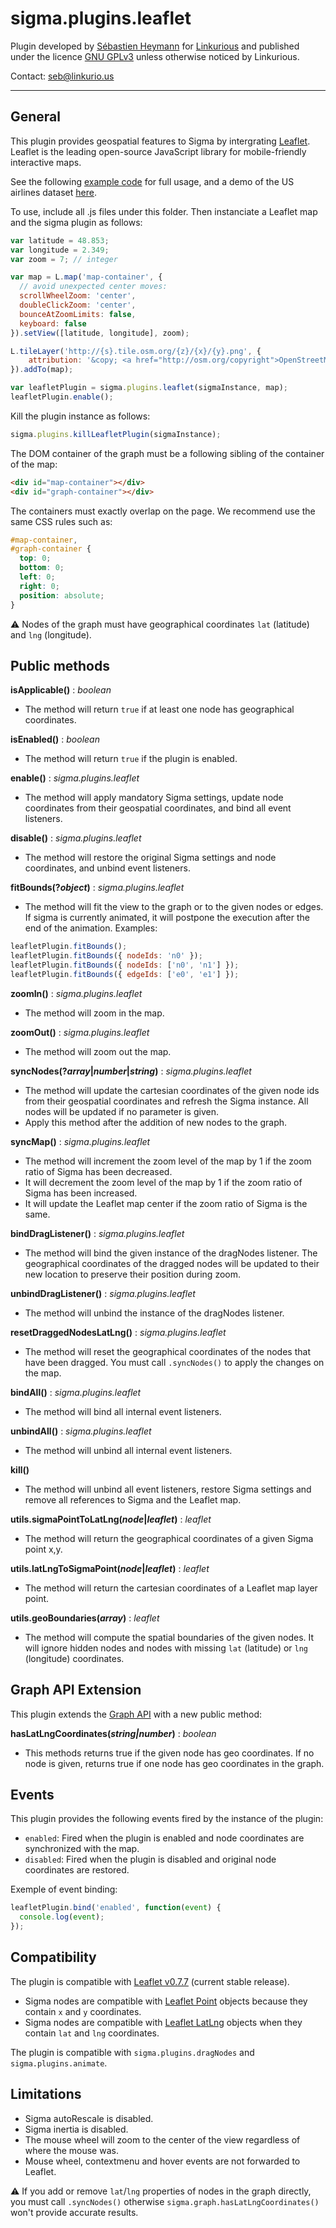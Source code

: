 sigma.plugins.leaflet
==================

Plugin developed by [Sébastien Heymann](https://github.com/sheymann) for [Linkurious](https://github.com/Linkurious) and published under the licence [GNU GPLv3](LICENSE) unless otherwise noticed by Linkurious.

Contact: seb@linkurio.us

---
## General
This plugin provides geospatial features to Sigma by intergrating [Leaflet](http://leafletjs.com/). Leaflet is the leading open-source JavaScript library for mobile-friendly interactive maps.

See the following [example code](../../examples/plugin-leaflet.html) for full usage, and a demo of the US airlines dataset [here](../../examples/plugin-leaflet-airlines.html).

To use, include all .js files under this folder. Then instanciate a Leaflet map and the sigma plugin as follows:

```js
var latitude = 48.853;
var longitude = 2.349;
var zoom = 7; // integer

var map = L.map('map-container', {
  // avoid unexpected center moves:
  scrollWheelZoom: 'center',
  doubleClickZoom: 'center',
  bounceAtZoomLimits: false,
  keyboard: false
}).setView([latitude, longitude], zoom);

L.tileLayer('http://{s}.tile.osm.org/{z}/{x}/{y}.png', {
    attribution: '&copy; <a href="http://osm.org/copyright">OpenStreetMap</a> contributors'
}).addTo(map);

var leafletPlugin = sigma.plugins.leaflet(sigmaInstance, map);
leafletPlugin.enable();
```

Kill the plugin instance as follows:

````javascript
sigma.plugins.killLeafletPlugin(sigmaInstance);
````

The DOM container of the graph must be a following sibling of the container of the map:

```html
<div id="map-container"></div>
<div id="graph-container"></div>
```

The containers must exactly overlap on the page. We recommend use the same CSS rules such as:

```css
#map-container,
#graph-container {
  top: 0;
  bottom: 0;
  left: 0;
  right: 0;
  position: absolute;
}
```

:warning: Nodes of the graph must have geographical coordinates `lat` (latitude) and `lng` (longitude).

## Public methods

**isApplicable()** : *boolean*
 * The method will return `true` if at least one node has geographical coordinates.

**isEnabled()** : *boolean*
 * The method will return `true` if the plugin is enabled.

**enable()** : *sigma.plugins.leaflet*
 * The method will apply mandatory Sigma settings, update node coordinates from their geospatial coordinates, and bind all event listeners.

**disable()** : *sigma.plugins.leaflet*
 * The method will restore the original Sigma settings and node coordinates, and unbind event listeners.

**fitBounds(?*object*)** : *sigma.plugins.leaflet*
 * The method will fit the view to the graph or to the given nodes or edges. If sigma is currently animated, it will postpone the execution after the end of the animation. Examples:

````javascript
leafletPlugin.fitBounds();
leafletPlugin.fitBounds({ nodeIds: 'n0' });
leafletPlugin.fitBounds({ nodeIds: ['n0', 'n1'] });
leafletPlugin.fitBounds({ edgeIds: ['e0', 'e1'] });
````

**zoomIn()** : *sigma.plugins.leaflet*
 * The method will zoom in the map.

**zoomOut()** : *sigma.plugins.leaflet*
 * The method will zoom out the map.

**syncNodes(?*array*|*number*|*string*)** : *sigma.plugins.leaflet*
 * The method will update the cartesian coordinates of the given node ids from their geospatial coordinates and refresh the Sigma instance. All nodes will be updated if no parameter is given.
 * Apply this method after the addition of new nodes to the graph.

**syncMap()** : *sigma.plugins.leaflet*
 * The method will increment the zoom level of the map by 1 if the zoom ratio of Sigma has been decreased.
 * It will decrement the zoom level of the map by 1 if the zoom ratio of Sigma has been increased.
 * It will update the Leaflet map center if the zoom ratio of Sigma is the same.

**bindDragListener()** : *sigma.plugins.leaflet*
 * The method will bind the given instance of the dragNodes listener. The geographical coordinates of the dragged nodes will be updated to their new location to preserve their position during zoom.

**unbindDragListener()** : *sigma.plugins.leaflet*
 * The method will unbind the instance of the dragNodes listener.

**resetDraggedNodesLatLng()** : *sigma.plugins.leaflet*
 * The method will reset the geographical coordinates of the nodes that have been dragged. You must call `.syncNodes()` to apply the changes on the map.

**bindAll()** : *sigma.plugins.leaflet*
 * The method will bind all internal event listeners.

**unbindAll()** : *sigma.plugins.leaflet*
 * The method will unbind all internal event listeners.

**kill()**
 * The method will unbind all event listeners, restore Sigma settings and remove all references to Sigma and the Leaflet map.

**utils.sigmaPointToLatLng(*node*|*leaflet<Point>*)** : *leaflet<LatLng>*
 * The method will return the geographical coordinates of a given Sigma point x,y.

**utils.latLngToSigmaPoint(*node*|*leaflet<LatLng>*)** : *leaflet<LatLng>*
 * The method will return the cartesian coordinates of a Leaflet map layer point.

**utils.geoBoundaries(*array*)** : *leaflet<LatLngBounds>*
 * The method will compute the spatial boundaries of the given nodes. It will ignore hidden nodes and nodes with missing `lat` (latitude) or `lng` (longitude) coordinates.


## Graph API Extension

This plugin extends the [Graph API](https://github.com/jacomyal/sigma.js/wiki/Graph-API) with a new public method:

**hasLatLngCoordinates(*string|number*)** : *boolean*
 * This methods returns true if the given node has geo coordinates. If no node is given, returns true if one node has geo coordinates in the graph.


## Events

This plugin provides the following events fired by the instance of the plugin:
* `enabled`: Fired when the plugin is enabled and node coordinates are synchronized with the map.
* `disabled`: Fired when the plugin is disabled and original node coordinates are restored.

Exemple of event binding:

````javascript
leafletPlugin.bind('enabled', function(event) {
  console.log(event);
});
````

## Compatibility

The plugin is compatible with [Leaflet v0.7.7](https://github.com/Leaflet/Leaflet/releases/tag/v0.7.7) (current stable release).

* Sigma nodes are compatible with [Leaflet Point](http://leafletjs.com/reference.html#point) objects because they contain `x` and `y` coordinates.
* Sigma nodes are compatible with [Leaflet LatLng](http://leafletjs.com/reference.html#latlng) objects when they contain `lat` and `lng` coordinates.

The plugin is compatible with `sigma.plugins.dragNodes` and `sigma.plugins.animate`.

## Limitations

- Sigma autoRescale is disabled.
- Sigma inertia is disabled.
- The mouse wheel will zoom to the center of the view regardless of where the mouse was.
- Mouse wheel, contextmenu and hover events are not forwarded to Leaflet.

:warning: If you add or remove `lat`/`lng` properties of nodes in the graph directly, you must call `.syncNodes()` otherwise `sigma.graph.hasLatLngCoordinates()` won't provide accurate results.
